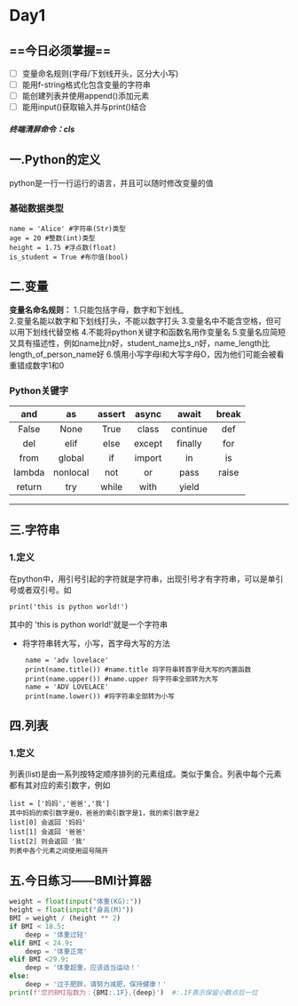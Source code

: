 # Day1
## ==**今日必须掌握**==
- [ ] 变量命名规则(字母/下划线开头，区分大小写)
- [ ] 能用f-string格式化包含变量的字符串
- [ ] 能创建列表并使用append()添加元素
- [ ] 能用input()获取输入并与print()结合

##### 终端清屏命令：cls


## 一.Python的定义
python是一行一行运行的语言，并且可以随时修改变量的值
### 基础数据类型
    name = 'Alice' #字符串(Str)类型
    age = 20 #整数(int)类型
    height = 1.75 #浮点数(float)
    is_student = True #布尔值(bool)


## 二.变量
**变量名命名规则：**
1.只能包括字母，数字和下划线_  
2.变量名能以数字和下划线打头，不能以数字打头
3.变量名中不能含空格，但可以用下划线代替空格 4.不能将python关键字和函数名用作变量名
5.变量名应简短又具有描述性，例如name比n好，student_name比s_n好，name_length比length_of_person_name好
6.慎用小写字母l和大写字母O，因为他们可能会被看重错成数字1和0

### Python关键字
|and| as| assert| async|await| break|
| :----: | :----: | :----: | :----: | :----: | :----: |
|False|None|True|class|continue|def|
|del|elif|else|except|finally|for|
from|global|if|import|in|is|
|lambda|nonlocal|not|or|pass|raise|
|return|try|while|with|yield|
---
## 三.字符串
### 1.定义
在python中，用引号引起的字符就是字符串，出现引号才有字符串，可以是单引号或者双引号。如

    print('this is python world!')
其中的 'this is python world!'就是一个字符串
- 将字符串转大写，小写，首字母大写的方法
```
    name = 'adv lovelace'
    print(name.title()) #name.title 将字符串转首字母大写的内置函数
    print(name.upper()) #name.upper 将字符串全部转为大写
    name = 'ADV LOVELACE'
    print(name.lower()) #将字符串全部转为小写
``` 
## 四.列表
### 1.定义
列表(list)是由一系列按特定顺序排列的元素组成。类似于集合。列表中每个元素都有其对应的索引数字，例如

```
list = ['妈妈','爸爸','我']
其中妈妈的索引数字是0，爸爸的索引数字是1，我的索引数字是2
list[0] 会返回 '妈妈'
list[1] 会返回 '爸爸'
list[2] 则会返回 '我'
列表中各个元素之间使用逗号隔开
```

## 五.今日练习——BMI计算器
```python
weight = float(input("体重(KG):"))
height = float(input("身高(M)"))
BMI = weight / (height ** 2)
if BMI < 18.5:
    deep = '体重过轻'
elif BMI < 24.9:
    deep = '体重正常'
elif BMI <29.9:
    deep = '体重超重，应该适当运动！'
else:
    deep = '过于肥胖，请努力减肥，保持健康！'
print(f'您的BMI指数为：{BMI:.1F},{deep}')  #:.1F表示保留小数点后一位
```
